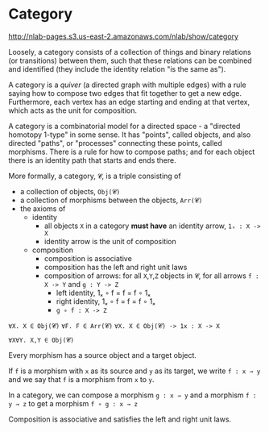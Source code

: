 # Category

http://nlab-pages.s3.us-east-2.amazonaws.com/nlab/show/category

Loosely, a category consists of a collection of things and binary relations (or transitions) between them, such that these relations can be combined and identified (they include the identity relation "is the same as").

A category is a *quiver* (a directed graph with multiple edges) with a rule saying how to compose two edges that fit together to get a new edge. Furthermore, each vertex has an edge starting and ending at that vertex, which acts as the unit for composition.

A category is a combinatorial model for a directed space - a "directed homotopy 1-type" in some sense. It has "points", called objects, and also directed "paths", or "processes" connecting these points, called morphisms. There is a rule for how to compose paths; and for each object there is an identity path that starts and ends there.

More formally, a category, `𝓒`, is a triple consisting of
- a collection of objects, `Obj(𝓒)`
- a collection of morphisms between the objects, `Arr(𝓒)`
- the axioms of
  * identity
    - all objects `X` in a category **must have** an identity arrow, 
      `1ₓ : X -> X`
    - identity arrow is the unit of composition
  * composition
    - composition is associative
    - composition has the left and right unit laws
    - composition of arrows:
      for all `X`,`Y`,`Z` objects in `𝓒`, 
      for all arrows `f : X -> Y` and `g : Y -> Z`
      - left identity, 1ₓ ∘ f = f = f ∘ 1ₓ
      - right identity, 1ₓ ∘ f = f = f ∘ 1ₓ
      - `g ∘ f : X -> Z`



`∀X. X ∈ Obj(𝓒)`
`∀F. F ∈ Arr(𝓒)`
`∀X. X ∈ Obj(𝓒) -> 1x : X -> X`

`∀X∀Y. X,Y ∈ Obj(𝓒) `

Every morphism has a source object and a target object. 

If `f` is a morphism with `x` as its source and `y` as its target, we write `f : x → y` and we say that `f` is a morphism from `x` to `y`.

In a category, we can compose a morphism `g : x → y` and a morphism `f : y → z` to get a morphism `f ∘ g : x → z`

Composition is associative and satisfies the left and right unit laws.

